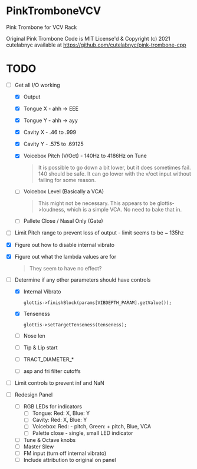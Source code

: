 # PinkTromboneVCV
Pink Trombone for VCV Rack

Original Pink Trombone Code is MIT License'd & Copyright (c) 2021 cutelabnyc
available at https://github.com/cutelabnyc/pink-trombone-cpp

# TODO

- [ ] Get all I/O working

  - [x] Output

  - [x] Tongue X - ahh  -> EEE

  - [x] Tongue Y - ahh -> ayy

  - [x] Cavity X - .46 to .999

  - [x] Cavity Y - .575 to .69125

  - [x] Voicebox Pitch (V/Oct) - 140Hz to 4186Hz on Tune

    > It is possible to go down a bit lower, but it does sometimes fail. 140 should be safe. It can go lower with the v/oct input without failing for some reason.

  - [ ] Voicebox Level (Basically a VCA)

    > This might not be necessary. This appears to be glottis->loudness, which is a simple VCA. No need to bake that in.

  - [ ] Pallete Close / Nasal Only (Gate)

- [ ] Limit Pitch range to prevent loss of output - limit seems to be ~ 135hz

- [x] Figure out how to disable internal vibrato

- [x] Figure out what the lambda values are for

  > They seem to have no effect?

- [ ] Determine if any other parameters should have controls

  - [x] Internal Vibrato

    `glottis->finishBlock(params[VIBDEPTH_PARAM].getValue());`

  - [x] Tenseness

    `glottis->setTargetTenseness(tenseness);`

  - [ ] Nose len

  - [ ] Tip & Lip start

  - [ ] TRACT_DIAMETER_*

  - [ ] asp and fri filter cutoffs

- [ ] Limit controls to prevent inf and NaN

- [ ] Redesign Panel

  - [ ] RGB LEDs for indicators
    - [ ] Tongue: Red: X, Blue: Y
    - [ ] Cavity: Red: X, Blue: Y
    - [ ] Voicebox: Red: - pitch, Green: + pitch, Blue, VCA
    - [ ] Palette close - single, small LED indicator
  - [ ] Tune & Octave knobs
  - [ ] Master Slew
  - [ ] FM input (turn off internal vibrato)
  - [ ] Include attribution to original on panel
